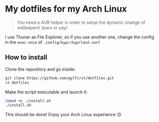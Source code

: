 # My dotfiles for my Arch Linux

> You need a AUR helper in order to setup the dynamic change of wallpapers! (paru or yay)

I use Thunar as File Explorer, so if you use another one, change the config in the `exec-once` of `.config/hypr/hyprland.conf`

## How to install

Clone the repository and go inside:

```bash
git clone https://github.com/gylfirst/dotfiles.git
cd dotfiles
```

Make the script executable and launch it:

```bash
chmod +x ./install.sh
./install.sh
```

This should be done!
Enjoy your Arch Linux experience :blush:
